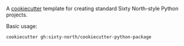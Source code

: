 A [cookiecutter](https://github.com/audreyr/cookiecutter) template for creating standard Sixty North-style Python projects.

Basic usage:

```
cookiecutter gh:sixty-north/cookiecutter-python-package
```
